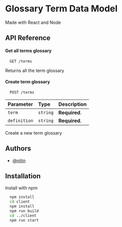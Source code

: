 
# Glossary Term Data Model

Made with React and Node




## API Reference

#### Get all terms glossary

```http
  GET /terms
```

Returns all the term glossary

#### Create term glossary

```http
  POST /terms
```

| Parameter | Type     | Description                       |
| :-------- | :------- | :-------------------------------- |
| `term`      | `string` | **Required**. |
| `definition`      | `string` | **Required**. |

Create a new term glossary




## Authors

- [@nitin](https://github.com/nitin-rachabathuni)


## Installation

Install with npm

```bash
  npm install
  cd client
  npm install
  npm run build
  cd ../client
  npm run start
```
    